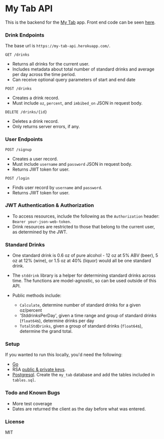 # My Tab API

This is the backend for the [My Tab](https://my-tab.herokuapp.com/) app.
Front end code can be seen [here](https://github.com/JonathanWThom/my-tab).

### Drink Endpoints

The base url is `https://my-tab-api.herokuapp.com/`.

`GET /drinks`

* Returns all drinks for the current user.
* Includes metadata about total number of standard drinks and average per day
across the time period.
* Can receive optional query parameters of start and end date

`POST /drinks`

* Creates a drink record.
* Must include `oz`, `percent`, and `imbibed_on` JSON in request body.

`DELETE /drinks/{id}`

* Deletes a drink record.
* Only returns server errors, if any.

### User Endpoints

`POST /signup`
* Creates a user record.
* Must include `username` and `password` JSON in request body.
* Returns JWT token for user.

`POST /login`
* Finds user record by `username` and `password`.
* Returns JWT token for user.

### JWT Authentication & Authorization

* To access resources, include the following as the `Authorization` header:
`Bearer your-json-web-token`.
* Drink resources are restricted to those that belong to the current user, as
determined by the JWT.

### Standard Drinks

* One standard drink is 0.6 oz of pure alcohol - 12 oz at 5% ABV (beer), 5 oz at 12% (wine),
or 1.5 oz at 40% (liquor) would all be one standard drink.
* The `stddrink` library is a helper for determining standard drinks across time.
The functions are model-agnostic, so can be used outside of this API.

* Public methods include:
  - `Calculate`, determine number of standard drinks for a given oz/percent
  - 'StddrinksPerDay', given a time range and group of standard drinks (`float64`s), determine
  drinks per day
  - `TotalStdDrinks`, given a group of standard drinks (`float64`s), determine the
  grand total.

### Setup

If you wanted to run this locally, you'd need the following:
- [Go](https://golang.org/)
- RSA [public & private keys](https://gist.github.com/ygotthilf/baa58da5c3dd1f69fae9).
- [Postgresql](https://www.postgresql.org/). Create the `my_tab` database and add
the tables included in `tables.sql`.

### Todo and Known Bugs

* More test coverage
* Dates are returned the client as the day before what was entered.

### License

MIT
